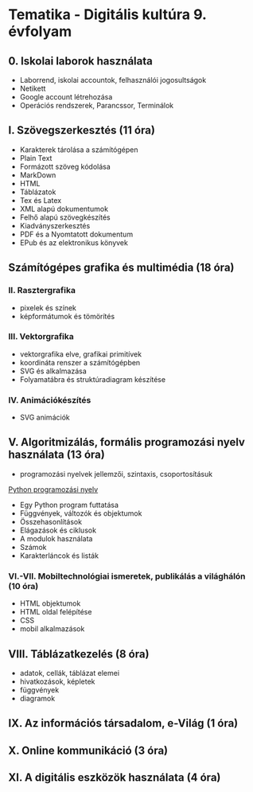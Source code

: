 # Tematika - Digitális kultúra 9. évfolyam

## 0. Iskolai laborok használata

- Laborrend, iskolai accountok, felhasználói jogosultságok
- Netikett
- Google account létrehozása
- Operációs rendszerek, Parancssor, Terminálok

## I. Szövegszerkesztés (11 óra)

- Karakterek tárolása a számítógépen
- Plain Text
- Formázott szöveg kódolása
- MarkDown
- HTML
- Táblázatok
- Tex és Latex
- XML alapú dokumentumok
- Felhő alapú szövegkészítés
- Kiadványszerkesztés
- PDF és a Nyomtatott dokumentum
- EPub és az elektronikus könyvek

## Számítógépes grafika és multimédia (18 óra)

### II. Rasztergrafika

- pixelek és színek
- képformátumok és tömörítés

### III. Vektorgrafika

- vektorgrafika elve, grafikai primitívek
- koordináta renszer a számítógépben
- SVG és alkalmazása
- Folyamatábra és struktúradiagram készítése

### IV. Animációkészítés

- SVG animációk

## V. Algoritmizálás, formális programozási nyelv használata (13 óra)

- programozási nyelvek jellemzői, szintaxis, csoportosításuk

[Python programozási nyelv](pyexamples.html)

- Egy Python program futtatása
- Függvények, változók és objektumok
- Összehasonlítások
- Elágazások és ciklusok
- A modulok használata
- Számok
- Karakterláncok és listák

### VI.-VII. Mobiltechnológiai ismeretek, publikálás a világhálón (10 óra)

- HTML objektumok
- HTML oldal felépítése
- CSS
- mobil alkalmazások

## VIII. Táblázatkezelés (8 óra)

- adatok, cellák, táblázat elemei
- hivatkozások, képletek
- függvények
- diagramok

## IX. Az információs társadalom, e-Világ (1 óra)

## X. Online kommunikáció (3 óra)

## XI. A digitális eszközök használata (4 óra)
